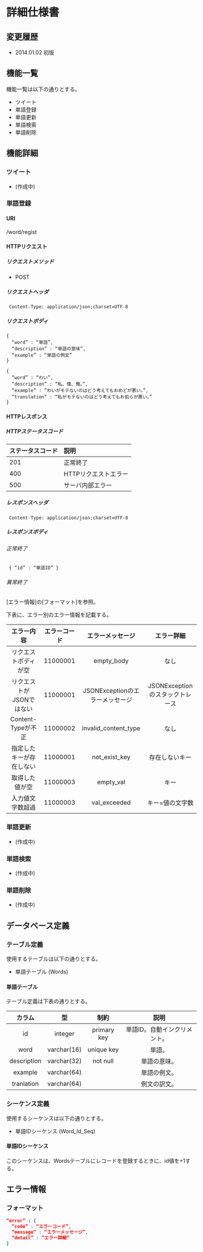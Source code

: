 詳細仕様書
=========
## 変更履歴
- 2014.01.02 初版

## 機能一覧
機能一覧は以下の通りとする。
- ツイート
- 単語登録
- 単語更新
- 単語検索
- 単語削除

## 機能詳細
### ツイート
- (作成中)

### 単語登録
#### URI
/word/regist

#### HTTPリクエスト
##### リクエストメソッド
- POST

##### リクエストヘッダ
```
 Content-Type: application/json;charset=UTF-8
```

##### リクエストボディ
```json:フォーマット
{
  “word” : “単語”,
  “description” : “単語の意味”,
  “example” : “単語の例文”
}
```

```json:リクエスト例
{
  “word” : “わい”,
  “description” : “私、僕、俺。”,
  “example” : “わいがモテないのはどう考えてもおめどが悪い。”,
  “translation” : “私がモテないのはどう考えてもお前らが悪い。”
}
```

#### HTTPレスポンス
##### HTTPステータスコード
| ステータスコード | 説明             |
|:----|:-----------|
| 201 | 正常終了 |
| 400 | HTTPリクエストエラー |
| 500 | サーバ内部エラー |

##### レスポンスヘッダ
```
 Content-Type: application/json;charset=UTF-8
```

##### レスポンスボディ
###### 正常終了
```json:フォーマット
 { “id” : “単語ID” }
```

###### 異常終了
[エラー情報]の[フォーマット]を参照。

下表に、エラー別のエラー情報を記載する。

| エラー内容 | エラーコード | エラーメッセージ | エラー詳細 |
|:----------:|:-----------:|:------------:|:------------:|
| リクエストボディが空 | 11000001 | empty_body | なし |
| リクエストがJSONではない | 11000001 | JSONExceptionのエラーメッセージ | JSONExceptionのスタックトレース |
| Content-Typeが不正 | 11000002 | invalid_content_type | なし |
| 指定したキーが存在しない | 11000001 | not_exist_key | 存在しないキー |
| 取得した値が空 | 11000003 | empty_val | キー |
| 入力値文字数超過 | 11000003 | val_exceeded | キー=値の文字数 |

### 単語更新
- (作成中)


### 単語検索
- (作成中)


### 単語削除
- (作成中)

## データベース定義

### テーブル定義
使用するテーブルは以下の通りとする。
- 単語テーブル (Words)

#### 単語テーブル
テーブル定義は下表の通りとする。

| カラム | 型 | 制約 | 説明 |
|:----------:|:-----------:|:------------:|:------------:|
| id | integer | primary key | 単語ID。自動インクリメント。 |
| word     | varchar(16) | unique key | 単語。 |
| description | varchar(32) | not null | 単語の意味。 |
| example | varchar(64) |  | 単語の例文。 |
| tranlation | varchar(64) |  | 例文の訳文。 |

### シーケンス定義
使用するシーケンスは以下の通りとする。
- 単語IDシーケンス (Word_Id_Seq)

#### 単語IDシーケンス
このシーケンスは、Wordsテーブルにレコードを登録するときに、id値を+1する。


## エラー情報
### フォーマット

```json
“error” : {
  “code” : “エラーコード”,
  “message” : “エラーメッセージ”,
  “detail” : “エラー詳細”
}
```